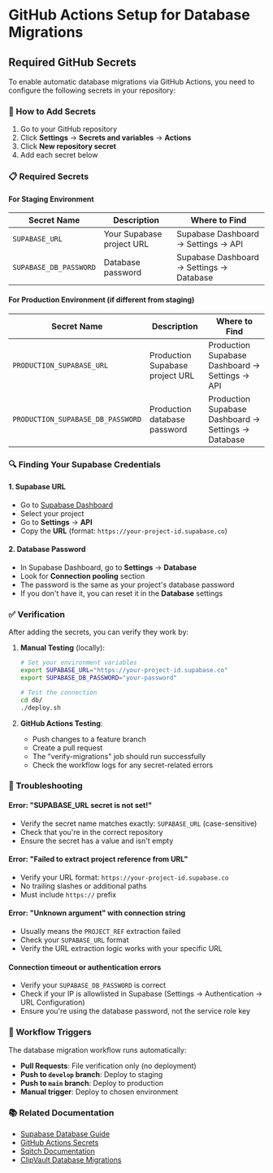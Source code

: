 # GitHub Actions Setup for Database Migrations

## Required GitHub Secrets

To enable automatic database migrations via GitHub Actions, you need to configure the following secrets in your repository:

### 🔧 How to Add Secrets

1. Go to your GitHub repository
2. Click **Settings** → **Secrets and variables** → **Actions**
3. Click **New repository secret**
4. Add each secret below

### 📋 Required Secrets

#### For Staging Environment

| Secret Name | Description | Where to Find |
|-------------|-------------|---------------|
| `SUPABASE_URL` | Your Supabase project URL | Supabase Dashboard → Settings → API |
| `SUPABASE_DB_PASSWORD` | Database password | Supabase Dashboard → Settings → Database |

#### For Production Environment (if different from staging)

| Secret Name | Description | Where to Find |
|-------------|-------------|---------------|
| `PRODUCTION_SUPABASE_URL` | Production Supabase project URL | Production Supabase Dashboard → Settings → API |
| `PRODUCTION_SUPABASE_DB_PASSWORD` | Production database password | Production Supabase Dashboard → Settings → Database |

### 🔍 Finding Your Supabase Credentials

#### 1. Supabase URL
- Go to [Supabase Dashboard](https://supabase.com/dashboard)
- Select your project
- Go to **Settings** → **API**
- Copy the **URL** (format: `https://your-project-id.supabase.co`)

#### 2. Database Password
- In Supabase Dashboard, go to **Settings** → **Database**
- Look for **Connection pooling** section
- The password is the same as your project's database password
- If you don't have it, you can reset it in the **Database** settings

### ✅ Verification

After adding the secrets, you can verify they work by:

1. **Manual Testing** (locally):
   ```bash
   # Set your environment variables
   export SUPABASE_URL="https://your-project-id.supabase.co"
   export SUPABASE_DB_PASSWORD="your-password"
   
   # Test the connection
   cd db/
   ./deploy.sh
   ```

2. **GitHub Actions Testing**:
   - Push changes to a feature branch
   - Create a pull request
   - The "verify-migrations" job should run successfully
   - Check the workflow logs for any secret-related errors

### 🚨 Troubleshooting

#### Error: "SUPABASE_URL secret is not set!"
- Verify the secret name matches exactly: `SUPABASE_URL` (case-sensitive)
- Check that you're in the correct repository
- Ensure the secret has a value and isn't empty

#### Error: "Failed to extract project reference from URL"
- Verify your URL format: `https://your-project-id.supabase.co`
- No trailing slashes or additional paths
- Must include `https://` prefix

#### Error: "Unknown argument" with connection string
- Usually means the `PROJECT_REF` extraction failed
- Check your `SUPABASE_URL` format
- Verify the URL extraction logic works with your specific URL

#### Connection timeout or authentication errors
- Verify your `SUPABASE_DB_PASSWORD` is correct
- Check if your IP is allowlisted in Supabase (Settings → Authentication → URL Configuration)
- Ensure you're using the database password, not the service role key

### 🔄 Workflow Triggers

The database migration workflow runs automatically:

- **Pull Requests**: File verification only (no deployment)
- **Push to `develop` branch**: Deploy to staging
- **Push to `main` branch**: Deploy to production
- **Manual trigger**: Deploy to chosen environment

### 📚 Related Documentation

- [Supabase Database Guide](https://supabase.com/docs/guides/database)
- [GitHub Actions Secrets](https://docs.github.com/en/actions/security-guides/encrypted-secrets)
- [Sqitch Documentation](https://sqitch.org/docs/)
- [ClipVault Database Migrations](../db/README.md) 